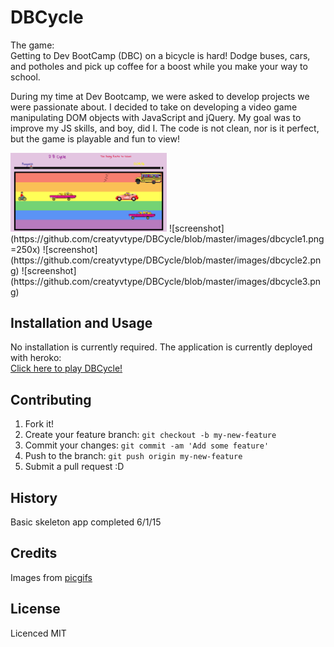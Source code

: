 # DBCycle

The game:  
Getting to Dev BootCamp (DBC) on a bicycle is hard! Dodge buses, cars, and potholes and pick up coffee for a boost while you make your way to school.

During my time at Dev Bootcamp, we were asked to develop projects we were passionate about. I decided to take on developing a video game manipulating DOM objects with JavaScript and jQuery. My goal was to improve my JS skills, and boy, did I. The code is not clean, nor is it perfect, but the game is playable and fun to view!

<img src=https://github.com/creatyvtype/DBCycle/blob/master/images/dbcycle1.png width=250px>
![screenshot](https://github.com/creatyvtype/DBCycle/blob/master/images/dbcycle1.png =250x)
![screenshot](https://github.com/creatyvtype/DBCycle/blob/master/images/dbcycle2.png)
![screenshot](https://github.com/creatyvtype/DBCycle/blob/master/images/dbcycle3.png)

## Installation and Usage
No installation is currently required. The application is currently deployed with heroko:  
[Click here to play DBCycle!](https://powerful-sierra-1646.herokuapp.com/)

## Contributing
1. Fork it!
2. Create your feature branch: `git checkout -b my-new-feature`
3. Commit your changes: `git commit -am 'Add some feature'`
4. Push to the branch: `git push origin my-new-feature`
5. Submit a pull request :D

## History
Basic skeleton app completed 6/1/15  

## Credits
Images from [picgifs](picgifs.com)

## License
Licenced MIT
